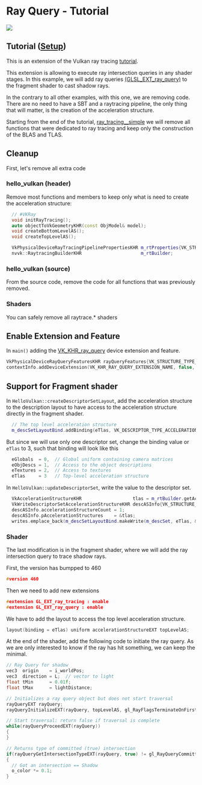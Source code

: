 # Ray Query - Tutorial

![](images/rayquery.png)

## Tutorial ([Setup](../docs/setup.md))

This is an extension of the Vulkan ray tracing [tutorial](https://nvpro-samples.github.io/vk_raytracing_tutorial_KHR/vkrt_tutorial.md.html).

This extension is allowing to execute ray intersection queries in any shader stages. In this example, we will add
ray queries [(GLSL_EXT_ray_query)](https://github.com/KhronosGroup/GLSL/blob/master/extensions/ext/GLSL_EXT_ray_query.txt) to the fragment shader to cast shadow rays.

In the contrary to all other examples, with this one, we are removing code. There are no need to have a SBT and a raytracing pipeline, the only thing that
will matter, is the creation of the acceleration structure.

Starting from the end of the tutorial, [ray_tracing__simple](https://github.com/nvpro-samples/vk_raytracing_tutorial_KHR/tree/master/ray_tracing__simple) we will remove
all functions that were dedicated to ray tracing and keep only the construction of the BLAS and TLAS.

## Cleanup

First, let's remove all extra code

### hello_vulkan (header)

Remove most functions and members to keep only what is need to create the acceleration structure:

~~~~ C++
  // #VKRay
  void initRayTracing();
  auto objectToVkGeometryKHR(const ObjModel& model);
  void createBottomLevelAS();
  void createTopLevelAS();

  VkPhysicalDeviceRayTracingPipelinePropertiesKHR m_rtProperties{VK_STRUCTURE_TYPE_PHYSICAL_DEVICE_RAY_TRACING_PIPELINE_PROPERTIES_KHR};
  nvvk::RaytracingBuilderKHR                      m_rtBuilder;
~~~~

### hello_vulkan (source)

From the source code, remove the code for all functions that was previously removed.

### Shaders

You can safely remove all raytrace.* shaders

## Enable Extension and Feature

In `main()` adding the [VK_KHR_ray_query](https://docs.vulkan.org/spec/latest/appendices/extensions.html#VK_KHR_ray_query) device extension and feature.

~~~~ C++
VkPhysicalDeviceRayQueryFeaturesKHR rayQueryFeatures{VK_STRUCTURE_TYPE_PHYSICAL_DEVICE_RAY_QUERY_FEATURES_KHR};
contextInfo.addDeviceExtension(VK_KHR_RAY_QUERY_EXTENSION_NAME, false, &rayQueryFeatures);
~~~~

## Support for Fragment shader

In `HelloVulkan::createDescriptorSetLayout`, add the acceleration structure to the description layout to have access to the acceleration structure directly in the fragment shader.

~~~~ C++
  // The top level acceleration structure
  m_descSetLayoutBind.addBinding(eTlas, VK_DESCRIPTOR_TYPE_ACCELERATION_STRUCTURE_KHR, 1, VK_SHADER_STAGE_FRAGMENT_BIT);
~~~~

But since we will use only one descriptor set, change the binding value or `eTlas` to 3, such that binding will look like this

~~~~ C++
  eGlobals  = 0,  // Global uniform containing camera matrices
  eObjDescs = 1,  // Access to the object descriptions
  eTextures = 2,  // Access to textures
  eTlas     = 3   // Top-level acceleration structure
~~~~

In `HelloVulkan::updateDescriptorSet`, write the value to the descriptor set.

~~~~ C++
  VkAccelerationStructureKHR                   tlas = m_rtBuilder.getAccelerationStructure();
  VkWriteDescriptorSetAccelerationStructureKHR descASInfo{VK_STRUCTURE_TYPE_WRITE_DESCRIPTOR_SET_ACCELERATION_STRUCTURE_KHR};
  descASInfo.accelerationStructureCount = 1;
  descASInfo.pAccelerationStructures    = &tlas;
  writes.emplace_back(m_descSetLayoutBind.makeWrite(m_descSet, eTlas, &descASInfo));
~~~~

### Shader

The last modification is in the fragment shader, where we will add the ray intersection query to trace shadow rays.

First, the version has bumpped to 460

~~~~ C++
#version 460
~~~~

Then we need to add new extensions

~~~~ C++
#extension GL_EXT_ray_tracing : enable
#extension GL_EXT_ray_query : enable
~~~~

We have to add the layout to access the top level acceleration structure.

~~~~ C++
layout(binding = eTlas) uniform accelerationStructureEXT topLevelAS;
~~~~

At the end of the shader, add the following code to initiate the ray query. As we are only interested to know if the ray
has hit something, we can keep the minimal.

~~~~ C++
// Ray Query for shadow
vec3  origin    = i_worldPos;
vec3  direction = L;  // vector to light
float tMin      = 0.01f;
float tMax      = lightDistance;

// Initializes a ray query object but does not start traversal
rayQueryEXT rayQuery;
rayQueryInitializeEXT(rayQuery, topLevelAS, gl_RayFlagsTerminateOnFirstHitEXT, 0xFF, origin, tMin, direction, tMax);

// Start traversal: return false if traversal is complete
while(rayQueryProceedEXT(rayQuery))
{
}

// Returns type of committed (true) intersection
if(rayQueryGetIntersectionTypeEXT(rayQuery, true) != gl_RayQueryCommittedIntersectionNoneEXT)
{
  // Got an intersection == Shadow
  o_color *= 0.1;
}
~~~~
